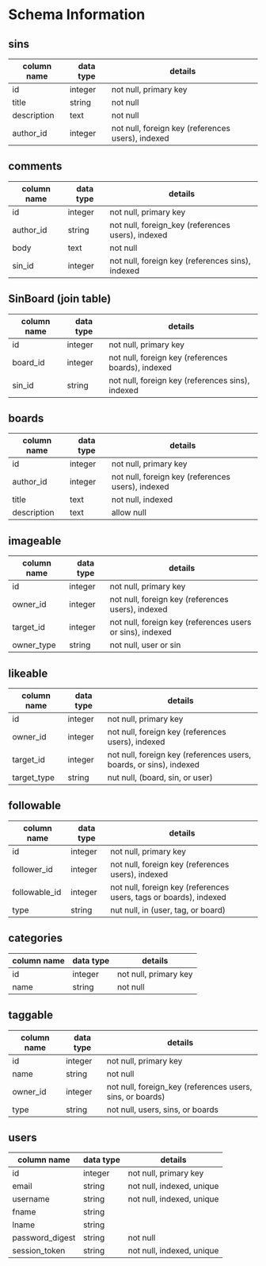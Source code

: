 # Schema Information

## sins
column name | data type | details
------------|-----------|-----------------------
id          | integer   | not null, primary key
title       | string    | not null
description | text      | not null
author_id   | integer   | not null, foreign key (references users), indexed

## comments
column name | data type | details
------------|-----------|-----------------------
id          | integer   | not null, primary key
author_id   | string    | not null, foreign_key (references users), indexed
body        | text      | not null
sin_id      | integer   | not null, foreign key (references sins), indexed

## SinBoard (join table)
column name | data type | details
------------|-----------|-----------------------
id          | integer   | not null, primary key
board_id    | integer   | not null, foreign key (references boards), indexed
sin_id      | string    | not null, foreign key (references sins), indexed

## boards
column name | data type | details
------------|-----------|-----------------------
id          | integer   | not null, primary key
author_id   | integer   | not null, foreign key (references users), indexed
title       | text      | not null, indexed
description | text      | allow null

## imageable
column name | data type | details
------------|-----------|-----------------------
id          | integer   | not null, primary key
owner_id    | integer   | not null, foreign key (references users), indexed
target_id   | integer   | not null, foreign key (references users or sins), indexed
owner_type  | string    | not null, user or sin

## likeable
column name | data type | details
------------|-----------|-----------------------
id          | integer   | not null, primary key
owner_id    | integer   | not null, foreign key (references users), indexed
target_id   | integer   | not null, foreign key (references users, boards, or sins), indexed
target_type | string    | nut null, (board, sin, or user)

## followable
column name | data type | details
------------|-----------|-----------------------
id          | integer   | not null, primary key
follower_id | integer   | not null, foreign key (references users), indexed
followable_id| integer  | not null, foreign key (references users, tags or boards), indexed
type        | string    | nut null, in (user, tag, or board)

## categories
column name | data type | details
------------|-----------|-----------------------
id          | integer   | not null, primary key
name        | string    | not null

## taggable
column name | data type | details
------------|-----------|-----------------------
id          | integer   | not null, primary key
name        | string    | not null
owner_id    | integer   | not null, foreign_key (references users, sins, or boards)
type        | string    | not null, users, sins, or boards

## users
column name     | data type | details
----------------|-----------|-----------------------
id              | integer   | not null, primary key
email           | string    | not null, indexed, unique
username        | string    | not null, indexed, unique
fname           | string    |
lname           | string    |
password_digest | string    | not null
session_token   | string    | not null, indexed, unique
